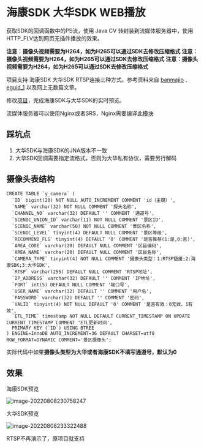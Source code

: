 # 海康SDK 大华SDK WEB播放

获取SDK的回调函数中的PS流，使用 Java CV 转封装到流媒体服务器中，使用HTTP_FLV达到网页无插件播放的效果。

**注意：摄像头视频需要为H264，如为H265可以通过SDK去修改压缩格式**
**注意：摄像头视频需要为H264，如为H265可以通过SDK去修改压缩格式**
**注意：摄像头视频需要为H264，如为H265可以通过SDK去修改压缩格式**

项目支持 海康SDK 大华SDK RTSP连接三种方式。参考资料来自 [banmajio](https://blog.csdn.net/weixin_40777510
) 、 [eguid_1](https://eguid.blog.csdn.net) 以及网上无数篇文章。

修改[项目](https://github.com/banmajio/RTSPtoHTTP-FLV)，完成海康SDK与大华SDK的实时预览。

流媒体服务器可以使用Nginx或者SRS，Nginx需要编译此[模块](https://github.com/winshining/nginx-http-flv-module)

## 踩坑点

1. 大华SDK与海康SDK的JNA版本不一致
2. 大华SDK回调需要指定流格式，否则为大华私有协议，需要另行解码

## 摄像头表结构

```mysql
CREATE TABLE `y_camera` (
  `ID` bigint(20) NOT NULL AUTO_INCREMENT COMMENT 'id（主键）',
  `NAME` varchar(32) NOT NULL COMMENT '探头名称',
  `CHANNEL_NO` varchar(32) DEFAULT '' COMMENT '通道号',
  `SCENIC_UNION_ID` varchar(11) NOT NULL COMMENT '景区ID',
  `SCENIC_NAME` varchar(50) NOT NULL COMMENT '景区名称',
  `SCENIC_LEVEL` tinyint(4) DEFAULT NULL COMMENT '景区等级',
  `RECOMMEND_FLG` tinyint(4) DEFAULT '0' COMMENT '是否推荐(1:是,0:否)',
  `AREA_CODE` varchar(20) DEFAULT NULL COMMENT '区县编码',
  `AREA_NAME` varchar(20) DEFAULT NULL COMMENT '区县名称',
  `CAMERA_TYPE` tinyint(4) NOT NULL COMMENT '摄像头类型：1:RTSP链接;2:海康SDK;3:大华SDK',
  `RTSP` varchar(255) DEFAULT NULL COMMENT 'RTSP地址',
  `IP_ADDRESS` varchar(32) DEFAULT '' COMMENT 'IP地址',
  `PORT` int(5) DEFAULT NULL COMMENT '端口号',
  `USER_NAME` varchar(32) DEFAULT '' COMMENT '用户名',
  `PASSWORD` varchar(32) DEFAULT '' COMMENT '密码',
  `VALID` tinyint(4) NOT NULL DEFAULT '0' COMMENT '是否有效：0无效，1有效',
  `ETL_TIME` timestamp NOT NULL DEFAULT CURRENT_TIMESTAMP ON UPDATE CURRENT_TIMESTAMP COMMENT 'ETL更新时间',
  PRIMARY KEY (`ID`) USING BTREE
) ENGINE=InnoDB AUTO_INCREMENT=36 DEFAULT CHARSET=utf8 ROW_FORMAT=DYNAMIC COMMENT='景区摄像头';
```

实际代码中如果**摄像头类型为大华或者海康SDK不填写通道号，默认为0**

## 效果

海康SDK预览

![image-20220808230758247](https://img.zhx47.xyz/i/2022/08/08/62f128a4778e9.png)

大华SDK预览

![image-20220808233322488](https://img.zhx47.xyz/i/2022/08/08/62f12cc47f0ea.png)

RTSP不再演示了，原项目就支持